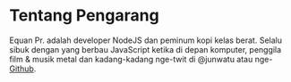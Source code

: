 # Tentang Pengarang

Equan Pr. adalah developer NodeJS dan peminum kopi kelas berat. Selalu sibuk dengan yang berbau JavaScript ketika di depan komputer, penggila film & musik metal dan kadang-kadang nge-twit di @junwatu atau nge-[Github](https://github.com/junwatu).

